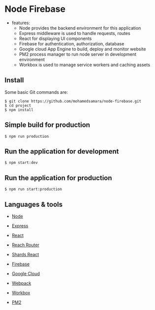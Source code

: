 # Node Firebase

* features:   
  * Node provides the backend environment for this application
  * Express middleware is used to handle requests, routes
  * React for displaying UI components
  * Firebase for authentication, authorization, database
  * Google cloud App Engine to build, deploy and monitor website
  * PM2 process manager to run node server in development environment
  * Workbox is used to manage service workers and caching assets
  

## Install

Some basic Git commands are:

```
$ git clone https://github.com/mohamedsamara/node-firebase.git
$ cd project
$ npm install
```

## Simple build for production

```
$ npm run production
```

## Run the application for development

```
$ npm start:dev
```

## Run the application for production

```
$ npm run start:production
```

## Languages & tools

- [Node](https://nodejs.org/en/)

- [Express](https://expressjs.com/)

- [React](https://reactjs.org/)

- [Reach Router](https://reach.tech/router/)

- [Shards React](https://designrevision.com/docs/shards-react/getting-started)

- [Firebase](https://firebase.google.com/)

- [Google Cloud](https://cloud.google.com/)

- [Webpack](https://webpack.js.org/)

- [Workbox](https://developers.google.com/web/tools/workbox)

- [PM2](https://pm2.keymetrics.io/)
